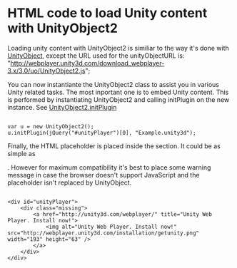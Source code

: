 HTML code to load Unity content with UnityObject2
=================================================


Loading unity content with UnityObject2 is similiar to the way it's done with [UnityObject](htmlcodetoloadunitywebplayercontent.html), except the URL used for the unityObjectURL is: 
"http://webplayer.unity3d.com/download_webplayer-3.x/3.0/uo/UnityObject2.js";

You can now instantiante the <span class=component>UnityObject2</span> class to assist you in various Unity related tasks. The most inportant one is to embed Unity content. This is performed by instantiating <span class=component>UnityObject2</span> and calling <span class=component>initPlugin</span> on the new instance. See [UnityObject2.initPlugin](webplayerdeployment-unityobject2#initplugin.html)

````

var u = new UnityObject2();
u.initPlugin(jQuery("#unityPlayer")[0], "Example.unity3d");

````

Finally, the HTML placeholder is placed inside the <span class=component><body></span> section. It could be as simple as <span class=component><div id="unityPlayer" /></span>. However for maximum compatibility it's best to place some warning message in case the browser doesn't support JavaScript and the placeholder isn't replaced by UnityObject.

````

<div id="unityPlayer">
	<div class="missing">
		<a href="http://unity3d.com/webplayer/" title="Unity Web Player. Install now!">
			<img alt="Unity Web Player. Install now!" src="http://webplayer.unity3d.com/installation/getunity.png" width="193" height="63" />
		</a>
	</div>
</div>

````

